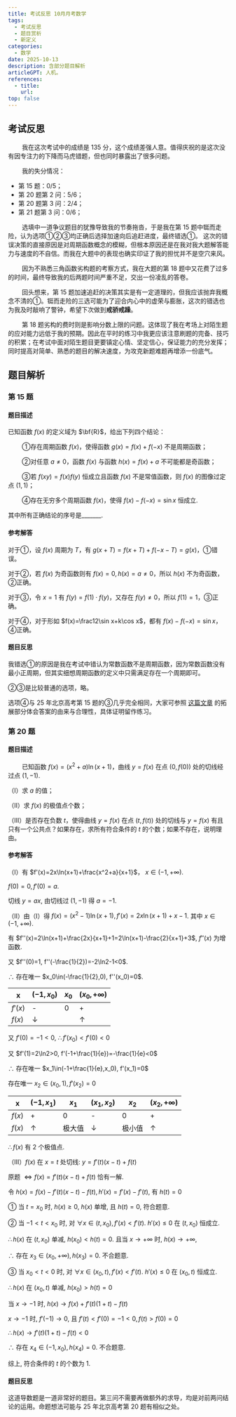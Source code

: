 ```yaml
---
title: 考试反思 10月月考数学
tags: 
  - 考试反思
  - 题目赏析
  - 新定义
categories: 
  - 数学
date: 2025-10-13    
description: 含部分题目解析
articleGPT: 人机。
references: 
  - title: 
    url: 
top: false
---
```


## 考试反思

$\qquad$我在这次考试中的成绩是 $135$ 分，这个成绩差强人意。值得庆祝的是这次没有因专注力的下降而马虎错题，但也同时暴露出了很多问题。

$\qquad$我的失分情况：
  - 第 $15$ 题：$0/5$；
  - 第 $20$ 题第 $2$ 问：$5/6$；
  - 第 $20$ 题第 $3$ 问：$2/4$；
  - 第 $21$ 题第 $3$ 问：$0/6$；

$\qquad$选填中一道争议题目的犹豫导致我的节奏拖沓，于是我在第 $15$ 题中铤而走险，认为选项①②③均正确后选择加速向后追赶进度，最终错选①。
这次的错误决策的直接原因是对周期函数概念的模糊，但根本原因还是在我对我大题解答能力与速度的不自信。而我在大题中的表现也确实印证了我的担忧并不是空穴来风。

$\qquad$因为不熟悉三角函数劣构题的考察方式，我在大题的第 $18$ 题中又花费了过多的时间，最终导致我的后两题时间严重不足，交出一份凌乱的答卷。

$\qquad$回头想来，第 $15$ 题加速追赶的决策其实是有一定道理的，但我应该抛弃我概念不清的①。铤而走险的三选可能为了迎合内心中的虚荣与膨胀，这次的错选也为我及时敲响了警钟，希望下次做到**戒骄戒躁**。

$\qquad$第 $18$ 题劣构的费时则是影响分数上限的问题。这体现了我在考场上对陌生题的应对能力远低于我的预期。因此在平时的练习中我更应该注意刷题的完备、技巧的积累；在考试中面对陌生题目更要镇定心情、坚定信心，保证能力的充分发挥；同时提高对简单、熟悉的题目的解决速度，为攻克新题难题再增添一份底气。

## 题目解析

### 第 $15$ 题

#### 题目描述

已知函数 $f(x)$ 的定义域为 $\bf{R}$，给出下列四个结论：

$\qquad$①存在周期函数 $f(x)$，使得函数 $g(x)=f(x)+f(-x)$ 不是周期函数；

$\qquad$②对任意 $a\ne0$，函数 $f(x)$ 与函数 $h(x)=f(x)+a$ 不可能都是奇函数；

$\qquad$③若 $f(xy)=f(x)f(y)$ 恒成立且函数 $f(x)$ 不是常值函数，则 $f(x)$ 的图像过定点 $(1,1)$；

$\qquad$④存在无穷多个周期函数 $f(x)$，使得 $f(x)-f(-x)=\sin x$ 恒成立.

其中所有正确结论的序号是_______.

#### 参考解答

对于①，设 $f(x)$ 周期为 $T$，有 $g(x+T)=f(x+T)+f(-x-T)=g(x)$，①错误。

对于②，若 $f(x)$ 为奇函数则有 $f(x)=0,h(x)=a\ne0$，所以 $h(x)$ 不为奇函数，②正确。

对于③，令 $x=1$ 有 $f(y)=f(1)\cdot f(y)$，又存在 $f(y)\ne 0$，所以 $f(1)=1$，③正确。

对于④，对于形如 $f(x)=\frac12\sin x+k\cos x$，都有 $f(x)-f(-x)=\sin x$，④正确。

#### 题目反思

我错选①的原因是我在考试中错认为常数函数不是周期函数，因为常数函数没有最小正周期，但其实细想周期函数的定义中只需满足存在一个周期即可。

②③是比较普通的选项，略。

选项④与 25 年北京高考第 $15$ 题的③几乎完全相同，大家可参照 [这篇文章](https://blog.xernhe.com/posts/25092901) 的拓展部分体会答案的由来与合理性，具体证明留作练习。

### 第 $20$ 题

#### 题目描述

$\qquad$已知函数 $f(x)=(x^2+a)\ln(x+1)$，曲线 $y=f(x)$ 在点 $(0,f(0))$ 处的切线经过点 $(1,-1)$.

（Ⅰ）求 $a$ 的值；

（Ⅱ）求 $f(x)$ 的极值点个数；

（Ⅲ）是否存在负数 $t$，使得曲线 $y=f(x)$ 在点 $(t,f(t))$ 处的切线与 $y=f(x)$ 有且只有一个公共点？如果存在，求所有符合条件的 $t$ 的个数；如果不存在，说明理由。

#### 参考解答

（Ⅰ）有 $f'(x)=2x\ln(x+1)+\frac{x^2+a}{x+1}$， $x\in(-1,+\infty)$.

$f(0)=0, f'(0)=a$.

切线 $y=ax$, 由切线过 $(1,-1)$ 得 $a=-1$.

（Ⅱ）由（Ⅰ）得 $f(x)=(x^2-1)\ln(x+1), f'(x)=2x\ln(x+1)+x-1$. 其中 $x\in(-1,+\infty)$.

有 $f''(x)=2\ln(x+1)+\frac{2x}{x+1}+1=2\ln(x+1)-\frac{2}{x+1}+3$, $f''(x)$ 为增函数.

又 $f''(0)=1, f''(-\frac{1}{2})=-2\ln2-1<0$.

$\therefore$ 存在唯一 $x_0\in(-\frac{1}{2},0), f''(x_0)=0$.

| x | $(-1,x_0)$ | $x_0$ | $(x_0,+\infty)$ |
|---|------------|-------|------------------|
| $f'(x)$ | - | 0 | + |
| $f(x)$ | $\downarrow$ |  | $\uparrow$ |

又 $f'(0)=-1<0$, $\therefore f'(x_0)<f'(0)<0$ 

又 $f'(1)=2\ln2>0, f'(-1+\frac{1}{e})=-\frac{1}{e}<0$

$\therefore$ 存在唯一 $x_1\in(-1+\frac{1}{e},x_0), f'(x_1)=0$

存在唯一 $x_2\in(x_0,1), f'(x_2)=0$

| x | $(-1,x_1)$ | $x_1$ | $(x_1,x_2)$ | $x_2$ | $(x_2,+\infty)$ |
|---|------------|-------|--------------|-------|------------------|
| $f(x)$ | + | 0 | - | 0 | + |
| $f(x)$ | $\uparrow$ | 极大值 | $\downarrow$ | 极小值 | $\uparrow$ |

$\therefore f(x)$ 有 $2$ 个极值点.

（Ⅲ）$f(x)$ 在 $x=t$ 处切线: $y=f'(t)(x-t)+f(t)$

原题 $\Longleftrightarrow f(x)=f'(t)(x-t)+f(t)$ 恰有一解.

令 $h(x)=f(x)-f'(t)(x-t)-f(t), h'(x)=f'(x)-f'(t)$, 有 $h(t)=0$

① 当 $t=x_0$ 时, $h(x)\geqslant 0$, $h(x)$ 单增, 且 $h(t)=0$, 符合题意.

② 当 $-1<t<x_0$ 时, 对 $\forall x\in(t,x_0), f'(x)<f'(t)$. $h'(x)\leqslant 0$ 在 $(t,x_0)$ 恒成立.

$\therefore h(x)$ 在 $(t,x_0)$ 单减, $h(x_0)<h(t)=0$. 且当 $x\to+\infty$ 时, $h(x)\to+\infty$,

$\therefore$ 存在 $x_3\in(x_0,+\infty), h(x_3)=0$. 不合题意.

③ 当 $x_0<t<0$ 时, 对 $\forall x\in(x_0,t), f'(x)<f'(t)$. $h'(x)\leqslant 0$ 在 $(x_0,t)$ 恒成立.

$\therefore h(x)$ 在 $(x_0,t)$ 单减, $h(x_0)>h(t)=0$

当 $x\to-1$ 时, $h(x)\to f(x)+f'(t)(1+t)-f(t)$

$x\to-1$ 时, $f'(-1)\to0$, 且 $f'(t)<f'(0)=-1<0, f(t)>f(0)=0$

$\therefore h(x)\to f'(t)(1+t)-f(t)<0$

$\therefore$ 存在 $x_4\in(-1,x_0), h(x_4)=0$. 不合题意.

综上, 符合条件的 $t$ 的个数为 1.

#### 题目反思

这道导数题是一道非常好的题目。第三问不需要再做额外的求导，均是对前两问结论的运用。命题想法可能与 25 年北京高考第 $20$ 题有相似之处。

